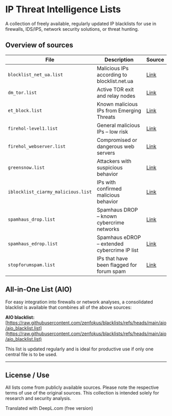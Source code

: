 # IP Threat Intelligence Lists

A collection of freely available, regularly updated IP blacklists for use in firewalls, IDS/IPS, network security solutions, or threat hunting.

## Overview of sources

| File                                  | Description                                         | Source |
|---------------------------------------|-----------------------------------------------------|--------|
| `blocklist_net_ua.list`               | Malicious IPs according to blocklist.net.ua         | [Link](https://iplists.firehol.org/?ipset=blocklist_net_ua) |
| `dm_tor.list`                         | Active TOR exit and relay nodes                     | [Link](https://iplists.firehol.org/?ipset=dm_tor) |
| `et_block.list`                       | Known malicious IPs from Emerging Threats           | [Link](https://iplists.firehol.org/?ipset=et_block) |
| `firehol-level1.list`                 | General malicious IPs – low risk                    | [Link](https://iplists.firehol.org/?ipset=firehol-level1) |
| `firehol_webserver.list`              | Compromised or dangerous web servers                | [Link](https://iplists.firehol.org/?ipset=firehol_webserver) |
| `greensnow.list`                      | Attackers with suspicious behavior                  | [Link](https://iplists.firehol.org/?ipset=greensnow) |
| `iblocklist_ciarmy_malicious.list`    | IPs with confirmed malicious behavior               | [Link](https://iplists.firehol.org/?ipset=iblocklist_ciarmy_malicious) |
| `spamhaus_drop.list`                  | Spamhaus DROP – known cybercrime networks           | [Link](https://iplists.firehol.org/?ipset=spamhaus_drop) |
| `spamhaus_edrop.list`                 | Spamhaus eDROP – extended cybercrime IP list        | [Link](https://iplists.firehol.org/?ipset=spamhaus_edrop) |
| `stopforumspam.list`                  | IPs that have been flagged for forum spam           | [Link](https://iplists.firehol.org/?ipset=stopforumspam) |

## All-in-One List (AIO)

For easy integration into firewalls or network analyses, a consolidated blacklist is available that combines all of the above sources:

**AIO blacklist:**  
[https://raw.githubusercontent.com/zenfokus/blacklists/refs/heads/main/aio/aio_blacklist.list](https://raw.githubusercontent.com/zenfokus/blacklists/refs/heads/main/aio/aio_blacklist.list)

This list is updated regularly and is ideal for productive use if only one central file is to be used.

---

## License / Use

All lists come from publicly available sources. Please note the respective terms of use of the original sources. This collection is intended solely for research and security analysis.

Translated with DeepL.com (free version)
